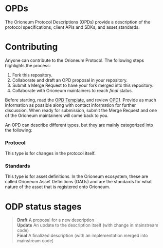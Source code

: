 # OPDs

The Orioneum Protocol Descriptions (OPDs) provide a description of the protocol specifications, client APIs and SDKs, and asset standards.

# Contributing

Anyone can contribute to the Orioneum Protocol. The following steps highlights the process:  
1. Fork this repository.
2. Collaborate and draft an OPD proposal in your repository.
3. Submit a Merge Request to have your fork merged into this repository.
4. Collaborate with Orioneum maintainers to reach *final* status.

Before starting, read the [OPD Template](https://gitlab.com/orioneum/opds/blob/master/OPDs/opd0.md), and review [OPD1](https://gitlab.com/orioneum/opds/blob/master/OPDs/opd1.md). Provide as much information as possible along with contact information for further discussion. When ready for submission, submit the Merge Request and one of the Orioneum maintainers will come back to you.  

An OPD can describe different types, but they are mainly categorized into the following:

### Protocol
This type is for changes in the protocol itself.

### Standards
This type is for asset definitions. In the Orioneum ecosystem, these are called Orioneum Asset Definitions (OADs) and are the standards for what nature of the asset that is registered onto Orioneum.

# ODP status stages

> **Draft** A proposal for a new description  
> **Update** An update to the description itself (with change in mainstream code)  
> **Final** A finalized description (with an implementation merged into mainstream code)  
